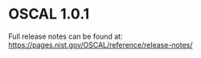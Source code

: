 # OSCAL 1.0.1

Full release notes can be found at: https://pages.nist.gov/OSCAL/reference/release-notes/
